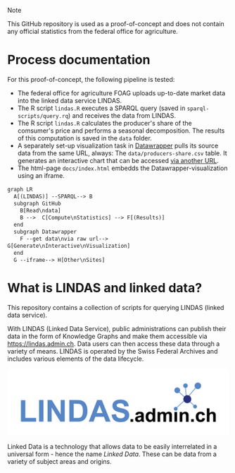 > [!NOTE]
> This GitHub repository is used as a proof-of-concept and does not contain any official statistics from the federal office for agriculture.

# Process documentation

For this proof-of-concept, the following pipeline is tested:

- The federal office for agriculture FOAG uploads up-to-date market data into the linked data service LINDAS.
- The R script `lindas.R` executes a SPARQL query (saved in `sparql-scripts/query.rq`) and receives the data from LINDAS.
- The R script `lindas.R` calculates the producer's share of the comsumer's price and performs a seasonal decomposition. The results of this computation is saved in the `data` folder.
- A separately set-up visualization task in [Datawrapper](https://www.datawrapper.de/) pulls its source data from the same URL, always: The `data/producers-share.csv` table. It generates an interactive chart that can be accessed [via another URL](https://datawrapper.dwcdn.net/hdlcx/5/).
- The html-page `docs/index.html` embedds the Datawrapper-visualization using an iframe.

```mermaid
graph LR
  A[(LINDAS)] --SPARQL--> B
  subgraph GitHub
    B[Read\ndata]
    B -->  C[Compute\nStatistics] --> F[(Results)]
  end
  subgraph Datawrapper
    F --get data\nvia raw url--> G[Generate\nInteractive\nVisualization]
  end
  G --iframe--> H[Other\nSites]
```

# What is LINDAS and linked data?

This repository contains a collection of scripts for querying LINDAS (linked data service).

With LINDAS (Linked Data Service), public administrations can publish their data in the form of Knowledge Graphs and make them accessible via <https://lindas.admin.ch>. Data users can then access these data through a variety of means. LINDAS is operated by the Swiss Federal Archives and includes various elements of the data lifecycle.

![](resources/lindas.png)

Linked Data is a technology that allows data to be easily interrelated in a universal form - hence the name *Linked Data*. These can be data from a variety of subject areas and origins.
